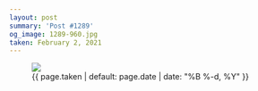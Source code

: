 ```yaml
---
layout: post
summary: 'Post #1289'
og_image: 1289-960.jpg
taken: February 2, 2021
---
```


<figure class="post">
<img sizes="(min-width: 700px) 50vw, calc(100vw - 2rem)" src="{{ site.assets_url }}/1289-480.jpg" srcset="{{ site.assets_url }}/1289-240.jpg 240w, {{ site.assets_url }}/1289-480.jpg 480w, {{ site.assets_url }}/1289-720.jpg 720w, {{ site.assets_url }}/1289-960.jpg 960w"/>
<figcaption>
<time>{{ page.taken | default: page.date | date: "%B %-d, %Y" }}</time>
</figcaption>
</figure>
